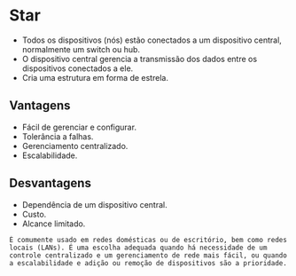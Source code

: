 # Star

- Todos os dispositivos (nós) estão conectados a um dispositivo central, normalmente um switch ou hub.
- O dispositivo central gerencia a transmissão dos dados entre os dispositivos conectados a ele.
- Cria uma estrutura em forma de estrela.

## Vantagens

- Fácil de gerenciar e configurar.
- Tolerância a falhas.
- Gerenciamento centralizado.
- Escalabilidade.

## Desvantagens

- Dependência de um dispositivo central.
- Custo.
- Alcance limitado.

```
É comumente usado em redes domésticas ou de escritório, bem como redes locais (LANs). É uma escolha adequada quando há necessidade de um controle centralizado e um gerenciamento de rede mais fácil, ou quando a escalabilidade e adição ou remoção de dispositivos são a prioridade.
```